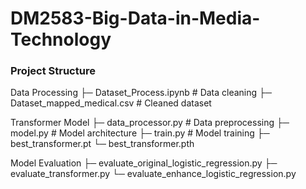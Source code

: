 # DM2583-Big-Data-in-Media-Technology
### Project Structure

Data Processing
├─ Dataset_Process.ipynb       # Data cleaning
├─ Dataset_mapped_medical.csv  # Cleaned dataset

Transformer Model
├─ data_processor.py           # Data preprocessing
├─ model.py                    # Model architecture
├─ train.py                    # Model training
├─ best_transformer.pt
└─ best_transformer.pth

Model Evaluation
├─ evaluate_original_logistic_regression.py
├─ evaluate_transformer.py
└─ evaluate_enhance_logistic_regression.py

